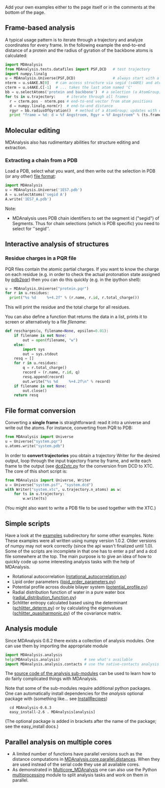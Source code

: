 Add your own examples either to the page itself or in the comments at the bottom of the page.

## Frame-based analysis ##

A typical usage pattern is to iterate through a trajectory and analyze coordinates for every frame. In the following example the end-to-end distance of a protein and the radius of gyration of the backbone atoms is calculated:
```python
import MDAnalysis
from MDAnalysis.tests.datafiles import PSF,DCD   # test trajectory
import numpy.linalg
u = MDAnalysis.Universe(PSF,DCD)                 # always start with a Universe
nterm = u.s4AKE.N[0]   # can access structure via segid (s4AKE) and atom name
cterm = u.s4AKE.C[-1]  # ... takes the last atom named 'C'
bb = u.selectAtoms('protein and backbone')  # a selection (a AtomGroup)
for ts in u.trajectory:     # iterate through all frames
  r = cterm.pos - nterm.pos # end-to-end vector from atom positions
  d = numpy.linalg.norm(r)  # end-to-end distance
  rgyr = bb.radiusOfGyration()  # method of a AtomGroup; updates with each frame
  print "frame = %d: d = %f Angstroem, Rgyr = %f Angstroem" % (ts.frame, d, rgyr)
```

## Molecular editing ##

MDAnalysis also has rudimentary abilities for structure editing and extraction.

### Extracting a chain from a PDB ###

Load a PDB, select what you want, and then write out the selection in PDB (or any other) [file format](http://docs.mdanalysis.org/documentation_pages/coordinates/init.html#supported-coordinate-formats):

```python
import MDAnalysis
u = MDAnalysis.Universe('1ES7.pdb') 
A = u.selectAtoms('segid A')
A.write('1ES7_A.pdb')
```

Note:
  * MDAnalysis uses PDB chain identifiers to set the segment id ("segid") of Segments. Thus for chain selections (which is PDB specific) you need to select for ''segid''.


## Interactive analysis of structures ##
### Residue charges in a PQR file ###
PQR files contain the atomic partial charges. If you want to know the charge on each residue (e.g. in order to check the actual protonation state assigned by [pdb2pqr](http://www.poissonboltzmann.org/pdb2pqr)) then you can do this quickly (e.g. in the ipython shell):
```python
u = MDAnalysis.Universe("protein.pqr")
for r in u.residues:
  print("%s %d     %+4.2f" % (r.name, r.id, r.total_charge())
```
This will print the residue and the total charge for all residues.

You can also define a function that returns the data in a list, prints it to screen or alternatively to a file _filename_:
```python
def rescharges(u, filename=None, epsilon=0.01):
    if filename is not None:
        out = open(filename, "w")
    else:
        import sys
        out = sys.stdout
    resq = []
    for r in u.residues:
        q = r.total_charge()
        record = (r.name, r.id, q)
        resq.append(record)
        out.write("%s %d     %+4.2f\n" % record)
    if filename is not None:
        out.close()
    return resq
```

## File format conversion ##

Converting a **single frame** is straightforward: read it into a universe and write out the atoms. For instance, converting from PQR to PDB:
```python
from MDAnalysis import Universe
u = Universe("system.pqr")
u.atoms.write("system.pdb")
```

In order to **convert trajectories** you obtain a trajectory Writer for the desired output, loop through the input trajectory frame by frame, and write each frame to the output (see [dcd2xtc.py](https://github.com/MDAnalysis/MDAnalysisCookbook/blob/master/examples/dcd2xtc.py) for the conversion from DCD to XTC. The core of this short script is:
```python
from MDAnalysis import Universe, Writer
u = Universe("system.psf", "system.dcd")
with Writer("system.xtc", u.trajectory.n_atoms) as w:
    for ts in u.trajectory:
        w.write(ts)
```
(You might also want to write a PDB file to be used together with the XTC.)


## Simple scripts ##

Have a look at the [examples](https://github.com/MDAnalysis/mdanalysis/tree/develop/package/examples) subdirectory for some other examples.
Note: These examples were all written using numpy version 1.0.2. Older versions of numpy may not work correctly (since the api wasn't finalized until 1.0). Some of the scripts are incomplete in that one has to enter a psf and a dcd file somewhere at the top. The main purpose is to give an idea of how to quickly code up some interesting analysis tasks with the help of MDAnalysis.

  * Rotational autocorrelation ([rotational\_autocorrelation.py](https://github.com/MDAnalysis/mdanalysis/package/examples/rotational_autocorrelation.py))
  * Lipid order parameters ([lipid\_order\_parameters.py](https://github.com/MDAnalysis/mdanalysis/package/examples/lipid_order_parameters.py))
  * Potential profile across double bilayer system ([potential\_profile.py](https://github.com/MDAnalysis/mdanalysis/package/examples/potential_profile.py))
  * Radial distribution function of water in a pure water box ([radial\_distribution\_function.py](https://github.com/MDAnalysis/mdanalysis/package/examples/radial_distribution_function.py))
  * Schlitter entropy calculated based using the determinant ([schlitter\_determ.py](https://github.com/MDAnalysis/mdanalysis/package/examples/schlitter_determ.py)) or by calculating the eigenvalues ([schlitter\_quasiharmonic.py](https://github.com/MDAnalysis/mdanalysis/package/examples/schlitter_quasiharmonic.py)) of the covariance matrix.

## Analysis module ##

Since MDAnalysis 0.6.2 there exists a collection of analysis modules. One can use them by importing the appropriate module
```python
import MDAnalysis.analysis
help(MDAnalysis.analysis)           # see what's available
import MDAnalysis.analysis.contacts # use the native-contacts analysis
```
The [source code of the analysis sub-modules](https://github.com/MDAnalysis/mdanalysis/tree/develop/package/MDAnalysis/analysis) can be used to learn how to do fairly complicated things with MDAnalysis.

Note that some of the sub-modules require additional python packages. One can automatically install dependencies for the _analysis_ optional package with (something like... see [InstallRecipes](InstallRecipes))
```
  cd MDAnalysis-0.6.3
  easy_install-2.6 . MDAnalysis[analysis] 
```
(The optional package is added in brackets after the name of the package; see the easy\_install docs.)

## Parallel analysis on multiple cores ##
  * A limited number of functions have parallel versions such as the distance computations in [MDAnalysis.core.parallel.distances](http://pythonhosted.org/MDAnalysis/documentation_pages/core/parallel.html). When they are used instead of the serial code they use all available cores.
  * As demonstrated in [Multicore\_MDAnalysis](Multicore_MDAnalysis) one can also use the Python [multiprocessing](http://docs.python.org/2/library/multiprocessing.html) module to split analysis tasks and work on them in parallel.
